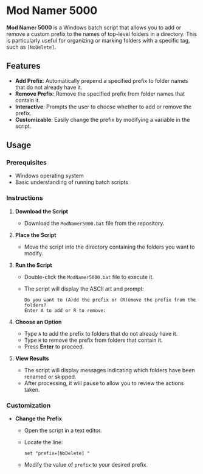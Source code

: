 # Mod Namer 5000

**Mod Namer 5000** is a Windows batch script that allows you to add or remove a custom prefix to the names of top-level folders in a directory. This is particularly useful for organizing or marking folders with a specific tag, such as `[NoDelete]`.

## Features

- **Add Prefix**: Automatically prepend a specified prefix to folder names that do not already have it.
- **Remove Prefix**: Remove the specified prefix from folder names that contain it.
- **Interactive**: Prompts the user to choose whether to add or remove the prefix.
- **Customizable**: Easily change the prefix by modifying a variable in the script.

## Usage

### Prerequisites

- Windows operating system
- Basic understanding of running batch scripts

### Instructions

1. **Download the Script**

   - Download the `ModNamer5000.bat` file from the repository.

2. **Place the Script**

   - Move the script into the directory containing the folders you want to modify.

3. **Run the Script**

   - Double-click the `ModNamer5000.bat` file to execute it.
   - The script will display the ASCII art and prompt:

     ```
     Do you want to (A)dd the prefix or (R)emove the prefix from the folders?
     Enter A to add or R to remove:
     ```

4. **Choose an Option**

   - Type `A` to add the prefix to folders that do not already have it.
   - Type `R` to remove the prefix from folders that contain it.
   - Press **Enter** to proceed.

5. **View Results**

   - The script will display messages indicating which folders have been renamed or skipped.
   - After processing, it will pause to allow you to review the actions taken.

### Customization

- **Change the Prefix**

  - Open the script in a text editor.
  - Locate the line:

    ```batch
    set "prefix=[NoDelete] "
    ```

  - Modify the value of `prefix` to your desired prefix.
